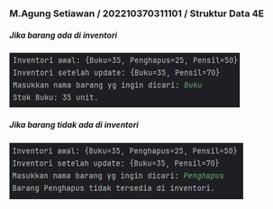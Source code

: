### M.Agung Setiawan / 202210370311101 / Struktur Data 4E

##### Jika barang ada di inventori

![BarangdiInventori](https://github.com/reddishowo/Codelab-Modul4/blob/main/BarangdiInventori.png)

##### Jika barang tidak ada di inventori

![BarangdiInventori](https://github.com/reddishowo/Codelab-Modul4/blob/main/BarangtidakdiInventori.png)
